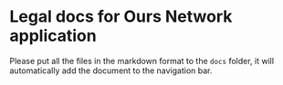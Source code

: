 # Legal docs for Ours Network application

Please put all the files in the markdown format to the `docs` folder, it will automatically add the document to the navigation bar.

